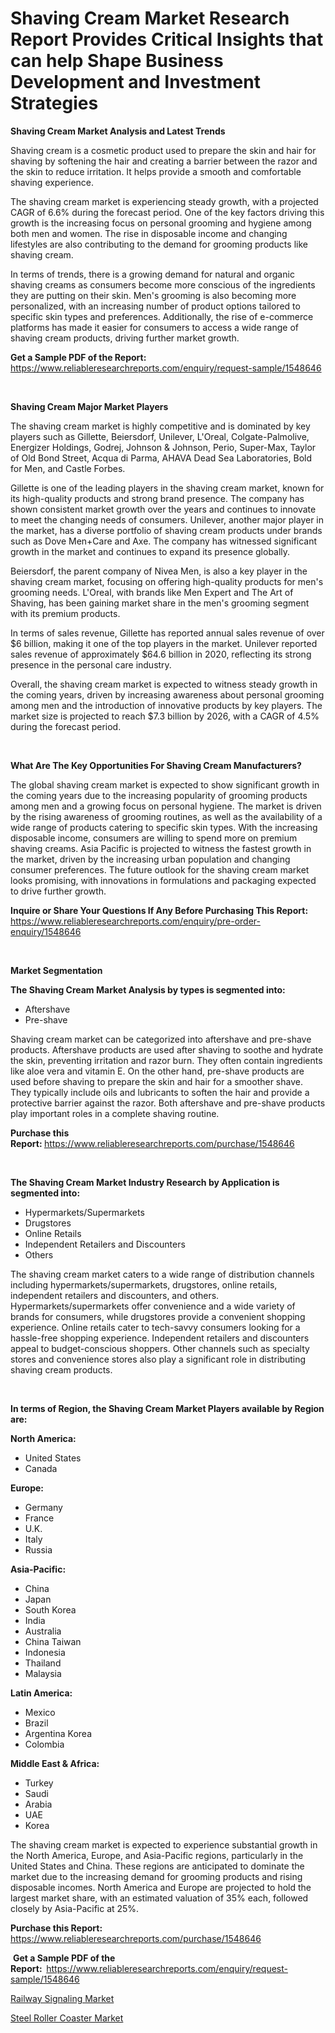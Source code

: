 <p><h1>Shaving Cream Market Research Report Provides Critical Insights that can help Shape Business Development and Investment Strategies</h1></p><p><strong>Shaving Cream Market Analysis and Latest Trends</strong></p>
<p><p>Shaving cream is a cosmetic product used to prepare the skin and hair for shaving by softening the hair and creating a barrier between the razor and the skin to reduce irritation. It helps provide a smooth and comfortable shaving experience.</p><p>The shaving cream market is experiencing steady growth, with a projected CAGR of 6.6% during the forecast period. One of the key factors driving this growth is the increasing focus on personal grooming and hygiene among both men and women. The rise in disposable income and changing lifestyles are also contributing to the demand for grooming products like shaving cream.</p><p>In terms of trends, there is a growing demand for natural and organic shaving creams as consumers become more conscious of the ingredients they are putting on their skin. Men's grooming is also becoming more personalized, with an increasing number of product options tailored to specific skin types and preferences. Additionally, the rise of e-commerce platforms has made it easier for consumers to access a wide range of shaving cream products, driving further market growth.</p></p>
<p><strong>Get a Sample PDF of the Report:&nbsp;</strong> <a href="https://www.reliableresearchreports.com/enquiry/request-sample/1548646">https://www.reliableresearchreports.com/enquiry/request-sample/1548646</a></p>
<p>&nbsp;</p>
<p><strong>Shaving Cream Major Market Players</strong></p>
<p><p>The shaving cream market is highly competitive and is dominated by key players such as Gillette, Beiersdorf, Unilever, L'Oreal, Colgate-Palmolive, Energizer Holdings, Godrej, Johnson & Johnson, Perio, Super-Max, Taylor of Old Bond Street, Acqua di Parma, AHAVA Dead Sea Laboratories, Bold for Men, and Castle Forbes.</p><p>Gillette is one of the leading players in the shaving cream market, known for its high-quality products and strong brand presence. The company has shown consistent market growth over the years and continues to innovate to meet the changing needs of consumers. Unilever, another major player in the market, has a diverse portfolio of shaving cream products under brands such as Dove Men+Care and Axe. The company has witnessed significant growth in the market and continues to expand its presence globally.</p><p>Beiersdorf, the parent company of Nivea Men, is also a key player in the shaving cream market, focusing on offering high-quality products for men's grooming needs. L'Oreal, with brands like Men Expert and The Art of Shaving, has been gaining market share in the men's grooming segment with its premium products.</p><p>In terms of sales revenue, Gillette has reported annual sales revenue of over $6 billion, making it one of the top players in the market. Unilever reported sales revenue of approximately $64.6 billion in 2020, reflecting its strong presence in the personal care industry.</p><p>Overall, the shaving cream market is expected to witness steady growth in the coming years, driven by increasing awareness about personal grooming among men and the introduction of innovative products by key players. The market size is projected to reach $7.3 billion by 2026, with a CAGR of 4.5% during the forecast period.</p></p>
<p>&nbsp;</p>
<p><strong>What Are The Key Opportunities For Shaving Cream Manufacturers?</strong></p>
<p><p>The global shaving cream market is expected to show significant growth in the coming years due to the increasing popularity of grooming products among men and a growing focus on personal hygiene. The market is driven by the rising awareness of grooming routines, as well as the availability of a wide range of products catering to specific skin types. With the increasing disposable income, consumers are willing to spend more on premium shaving creams. Asia Pacific is projected to witness the fastest growth in the market, driven by the increasing urban population and changing consumer preferences. The future outlook for the shaving cream market looks promising, with innovations in formulations and packaging expected to drive further growth.</p></p>
<p><strong>Inquire or Share Your Questions If Any Before Purchasing This Report:</strong> <a href="https://www.reliableresearchreports.com/enquiry/pre-order-enquiry/1548646">https://www.reliableresearchreports.com/enquiry/pre-order-enquiry/1548646</a></p>
<p>&nbsp;</p>
<p><strong>Market Segmentation</strong></p>
<p><strong>The Shaving Cream Market Analysis by types is segmented into:</strong></p>
<p><ul><li>Aftershave</li><li>Pre-shave</li></ul></p>
<p><p>Shaving cream market can be categorized into aftershave and pre-shave products. Aftershave products are used after shaving to soothe and hydrate the skin, preventing irritation and razor burn. They often contain ingredients like aloe vera and vitamin E. On the other hand, pre-shave products are used before shaving to prepare the skin and hair for a smoother shave. They typically include oils and lubricants to soften the hair and provide a protective barrier against the razor. Both aftershave and pre-shave products play important roles in a complete shaving routine.</p></p>
<p><strong>Purchase this Report:&nbsp;</strong><a href="https://www.reliableresearchreports.com/purchase/1548646">https://www.reliableresearchreports.com/purchase/1548646</a></p>
<p>&nbsp;</p>
<p><strong>The Shaving Cream Market Industry Research by Application is segmented into:</strong></p>
<p><ul><li>Hypermarkets/Supermarkets</li><li>Drugstores</li><li>Online Retails</li><li>Independent Retailers and Discounters</li><li>Others</li></ul></p>
<p><p>The shaving cream market caters to a wide range of distribution channels including hypermarkets/supermarkets, drugstores, online retails, independent retailers and discounters, and others. Hypermarkets/supermarkets offer convenience and a wide variety of brands for consumers, while drugstores provide a convenient shopping experience. Online retails cater to tech-savvy consumers looking for a hassle-free shopping experience. Independent retailers and discounters appeal to budget-conscious shoppers. Other channels such as specialty stores and convenience stores also play a significant role in distributing shaving cream products.</p></p>
<p>&nbsp;</p>
<p><strong>In terms of Region, the Shaving Cream Market Players available by Region are:</strong></p>
<p>
    <p> <strong> North America: </strong>
        <ul>
            <li>United States</li>
            <li>Canada</li>
        </ul>
        </p> 
    <p> <strong> Europe: </strong>
        <ul>
            <li>Germany</li>
            <li>France</li>
            <li>U.K.</li>
            <li>Italy</li>
            <li>Russia</li>
        </ul>
        </p> 
    <p> <strong> Asia-Pacific: </strong>
        <ul>
            <li>China</li>
            <li>Japan</li>
            <li>South Korea</li>
            <li>India</li>
            <li>Australia</li>
            <li>China Taiwan</li>
            <li>Indonesia</li>
            <li>Thailand</li>
            <li>Malaysia</li>
        </ul>
        </p> 
    <p> <strong> Latin America: </strong>
        <ul>
            <li>Mexico</li>
            <li>Brazil</li>
            <li>Argentina Korea</li>
            <li>Colombia</li>
        </ul>
        </p> 
    <p> <strong> Middle East & Africa: </strong>
        <ul>
            <li>Turkey</li>
            <li>Saudi</li>
            <li>Arabia</li>
            <li>UAE</li>
            <li>Korea</li>
        </ul>
    </p>
    </p>
<p><p>The shaving cream market is expected to experience substantial growth in the North America, Europe, and Asia-Pacific regions, particularly in the United States and China. These regions are anticipated to dominate the market due to the increasing demand for grooming products and rising disposable incomes. North America and Europe are projected to hold the largest market share, with an estimated valuation of 35% each, followed closely by Asia-Pacific at 25%.</p></p>
<p><strong>Purchase this Report: </strong><a href="https://www.reliableresearchreports.com/purchase/1548646">https://www.reliableresearchreports.com/purchase/1548646</a></p>
<p>&nbsp;<strong>Get a Sample PDF of the Report:&nbsp;&nbsp;</strong><a href="https://www.reliableresearchreports.com/enquiry/request-sample/1548646">https://www.reliableresearchreports.com/enquiry/request-sample/1548646</a></p>
<p><strong></strong></p>
<p><p><a href="https://meowing-lemming-dd3.notion.site/Railway-Signaling-Market-Research-Report-The-Key-To-Successful-Business-Strategy-Forecasted-for-Per-980978be3445445e9cae7daecc0731c2">Railway Signaling Market</a></p><p><a href="https://cute-banjo-8ca.notion.site/Steel-Roller-Coaster-Market-Size-Furnishes-Valuable-Information-Encompassing-Market-Share-Market-Tr-e76d4f1864f2460ab01bbae53fb27500">Steel Roller Coaster Market</a></p></p>